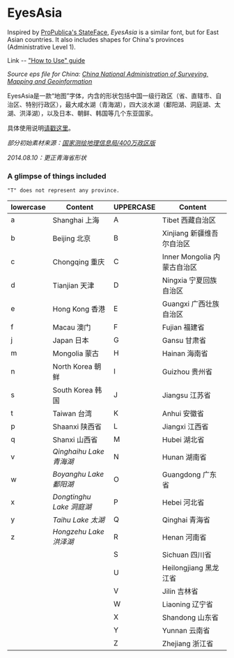 EyesAsia
========

Inspired by [ProPublica's StateFace](http://propublica.github.io/stateface/), *EyesAsia* is a similar font, but for East Asian countries. It also includes shapes for China's provinces (Administrative Level 1).

Link -- ["How to Use" guide](http://haoyuns.github.io/posts/EyesAsia.html)

*Source eps file for China: [China National Administration of Surveying, Mapping and Geoinformation](http://219.238.166.215/mcp/index.asp)*

EyesAsia是一款“地图”字体，内含的形状包括中国一级行政区（省、直辖市、自治区、特别行政区），最大咸水湖（青海湖），四大淡水湖（鄱阳湖、洞庭湖、太湖、洪泽湖），以及日本、朝鲜、韩国等几个东亚国家。

具体使用说明[请戳这里](http://haoyuns.github.io/posts/EyesAsiaChinese.html)。

*部分初始素材来源：[国家测绘地理信息局/400万政区版](http://219.238.166.215/mcp/index.asp)*

*2014.08.10：更正青海省形状*

### A glimpse of things included
```
"T" does not represent any province.
```

lowercase | Content | UPPERCASE | Content
------------ | ------------- | ------------ | -------------
a | Shanghai 上海 | A | Tibet 西藏自治区
b | Beijing 北京 | B | Xinjiang 新疆维吾尔自治区
c | Chongqing 重庆 | C | Inner Mongolia 内蒙古自治区
d | Tianjian 天津 | D | Ningxia 宁夏回族自治区
e | Hong Kong 香港 | E | Guangxi 广西壮族自治区
f | Macau 澳门 | F | Fujian 福建省
j | Japan 日本 | G | Gansu 甘肃省
m | Mongolia 蒙古 | H | Hainan 海南省 
n | North Korea 朝鲜 | I | Guizhou 贵州省
s | South Korea 韩国 | J | Jiangsu 江苏省
t | Taiwan 台湾 | K | Anhui 安徽省
p | Shaanxi 陕西省 | L | Jiangxi 江西省
q | Shanxi 山西省 | M | Hubei 湖北省
v | *Qinghaihu Lake 青海湖* | N | Hunan 湖南省
w | *Boyanghu Lake 鄱阳湖* | O | Guangdong 广东省
x | *Dongtinghu Lake 洞庭湖* | P | Hebei 河北省
y | *Taihu Lake 太湖* | Q | Qinghai 青海省
z | *Hongzehu Lake 洪泽湖* | R | Henan 河南省
||| S | Sichuan 四川省
||| U | Heilongjiang 黑龙江省
||| V | Jilin 吉林省
||| W | Liaoning 辽宁省
||| X | Shandong 山东省
||| Y | Yunnan 云南省
||| Z | Zhejiang 浙江省












